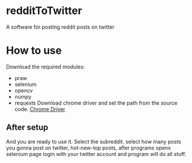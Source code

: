 # redditToTwitter
A software for posting reddit posts on twitter
# How to use
Download the required modules:
- praw
- selenium
- opencv
- numpy
- requests
Download chrome driver and set the path from the source code.
[Chrome Driver](https://chromedriver.chromium.org/downloads)
## After setup
And you are ready to use it. Select the subreddit, select how many posts you gonna post on twitter, hot-new-top posts, after programs opens selenium page login with your twitter account and program will do all stuff.
